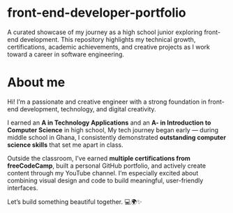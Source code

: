# front-end-developer-portfolio
A curated showcase of my journey as a high school junior exploring front-end development. 
This repository highlights my technical growth, certifications, academic achievements, and creative projects as I work toward a career in software engineering.

# About me

Hi! I’m a passionate and creative engineer with a strong foundation in front-end development, technology, and digital creativity.

I earned an **A in Technology Applications** and an **A- in Introduction to Computer Science** in high school, My tech journey began early — during middle school in Ghana, I consistently demonstrated **outstanding computer science skills** that set me apart in class.

Outside the classroom, I’ve earned **multiple certifications from freeCodeCamp**, built a personal GitHub portfolio, and actively create content through my YouTube channel. I’m especially excited about combining visual design and code to build meaningful, user-friendly interfaces.

Let’s build something beautiful together. 💻🌍✨
